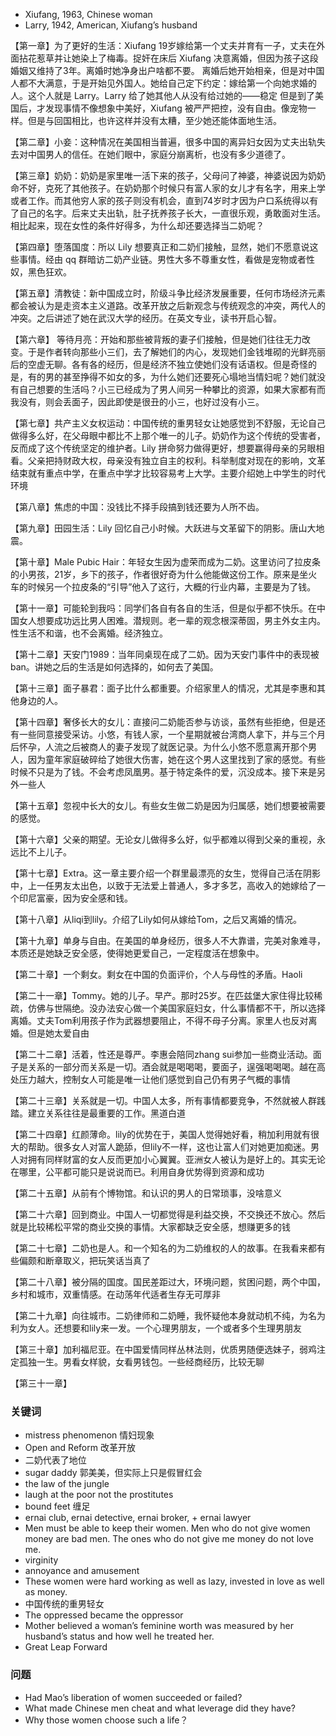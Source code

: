 + Xiufang, 1963, Chinese woman
+ Larry, 1942, American, Xiufang’s husband


【第一章】为了更好的生活：Xiufang 19岁嫁给第一个丈夫并育有一子，丈夫在外面拈花惹草并让她染上了梅毒。捉奸在床后 Xiufang 决意离婚，但因为孩子这段婚姻又维持了3年。离婚时她净身出户啥都不要。 离婚后她开始相亲，但是对中国人都不大满意，于是开始见外国人。她给自己定下约定：嫁给第一个向她求婚的人。这个人就是 Larry。Larry 给了她其他人从没有给过她的——稳定 但是到了美国后，才发现事情不像想象中美好，Xiufang 被严严把控，没有自由。像宠物一样。但是与回国相比，也许这样并没有太糟，至少她还能体面地生活。

【第二章】小妾：这种情况在美国相当普遍，很多中国的离异妇女因为丈夫出轨失去对中国男人的信任。在她们眼中，家庭分崩离析，也没有多少道德了。

【第三章】奶奶：奶奶是家里唯一活下来的孩子，父母问了神婆，神婆说因为奶奶命不好，克死了其他孩子。在奶奶那个时候只有富人家的女儿才有名字，用来上学或者工作。而其他穷人家的孩子则没有机会，直到74岁时才因为户口系统得以有了自己的名字。后来丈夫出轨，肚子抚养孩子长大，一直很乐观，勇敢面对生活。相比起来，现在女性的条件好得多，为什么却还要选择当二奶呢？

【第四章】堕落国度：所以 Lily 想要真正和二奶们接触，显然，她们不愿意说这些事情。经由 qq 群暗访二奶产业链。男性大多不尊重女性，看做是宠物或者性奴，黑色狂欢。

【第五章】清教徒：新中国成立时，阶级斗争比经济发展重要，任何市场经济元素都会被认为是走资本主义道路。改革开放之后新观念与传统观念的冲突，两代人的冲突。之后讲述了她在武汉大学的经历。在英文专业，读书开启心智。

【第六章】 等待月亮：开始和那些被背叛的妻子们接触，但是她们往往无力改变。于是作者转向那些小三们，去了解她们的内心，发现她们金钱堆砌的光鲜亮丽后的空虚无聊。各有各的经历，但是经济不独立使她们没有话语权。但是奇怪的是，有的男的甚至挣得不如女的多，为什么她们还要死心塌地当情妇呢？她们就没有自己想要的生活吗？小三已经成为了男人间另一种攀比的资源，如果大家都有而我没有，则会丢面子，因此即使是很丑的小三，也好过没有小三。

【第七章】共产主义女权运动：中国传统的重男轻女让她感觉到不舒服，无论自己做得多么好，在父母眼中都比不上那个唯一的儿子。奶奶作为这个传统的受害者，反而成了这个传统坚定的维护者。Lily 拼命努力做得更好，想要赢得母亲的另眼相看。父亲把持财政大权，母亲没有独立自主的权利。科举制度对现在的影响，文革结束就有重点中学，在重点中学才比较容易考上大学。主要介绍她上中学生的时代环境

【第八章】焦虑的中国：没钱比不择手段搞到钱还要为人所不齿。

【第九章】田园生活：Lily 回忆自己小时候。大跃进与文革留下的阴影。唐山大地震。

【第十章】Male Pubic Hair：年轻女生因为虚荣而成为二奶。这里访问了拉皮条的小男孩，21岁，乡下的孩子，作者很好奇为什么他能做这份工作。原来是坐火车的时候另一个拉皮条的“引导”他入了这行，大概的行业内幕，主要是为了钱。

【第十一章】可能轮到我吗：同学们各自有各自的生活，但是似乎都不快乐。在中国女人想要成功远比男人困难。潜规则。老一辈的观念根深蒂固，男主外女主内。性生活不和谐，也不会离婚。经济独立。

【第十二章】天安门1989：当年同桌现在成了二奶。因为天安门事件中的表现被 ban。讲她之后的生活是如何选择的，如何去了美国。

【第十三章】面子暴君：面子比什么都重要。介绍家里人的情况，尤其是李惠和其他身边的人。

【第十四章】奢侈长大的女儿：直接问二奶能否参与访谈，虽然有些拒绝，但是还有一些同意接受采访。小悠，有钱人家，一个星期就被台湾商人拿下，并与三个月后怀孕，人流之后被商人的妻子发现了就医记录。为什么小悠不愿意离开那个男人，因为童年家庭破碎给了她很大伤害，她在这个男人这里找到了家的感觉。有些时候不只是为了钱。不会考虑凤凰男。基于特定条件的爱，沉没成本。接下来是另外一些人

【第十五章】忽视中长大的女儿。有些女生做二奶是因为归属感，她们想要被需要的感觉。

【第十六章】父亲的期望。无论女儿做得多么好，似乎都难以得到父亲的重视，永远比不上儿子。

【第十七章】Extra。这一章主要介绍一个群里最漂亮的女生，觉得自己活在阴影中，上一任男友太出色，以致于无法爱上普通人，多才多艺，高收入的她嫁给了一个印尼富豪，因为安全感和钱。

【第十八章】从liqi到lily。介绍了Lily如何从嫁给Tom，之后又离婚的情况。

【第十九章】单身与自由。在美国的单身经历，很多人不大靠谱，完美对象难寻，本质还是她缺乏安全感，使得她更爱自己，一定程度活在想象中。

【第二十章】一个剩女。剩女在中国的负面评价，个人与母性的矛盾。Haoli

【第二十一章】Tommy。她的儿子。早产。那时25岁。在匹兹堡大家住得比较稀疏，仿佛与世隔绝。没办法安心做一个美国家庭妇女，什么事情都不干，所以选择离婚。丈夫Tom利用孩子作为武器想要阻止，不得不母子分离。家里人也反对离婚。但是她太爱自由

【第二十二章】活着，性还是尊严。李惠会陪同zhang sui参加一些商业活动。面子是关系的一部分而关系是一切。酒会就是喝喝喝，要面子，逞强喝喝喝。越在高处压力越大，控制女人可能是唯一让他们感觉到自己仍有男子气概的事情

【第二十三章】关系就是一切。中国人太多，所有事情都要竞争，不然就被人群践踏。建立关系往往是最重要的工作。黑道白道

【第二十四章】红颜薄命。lily的优势在于，美国人觉得她好看，稍加利用就有很大的帮助。很多女人对富人跪舔，但lily不一样，这也让富人们对她更加痴迷。男人对拥有同样财富的女人反而更加小心翼翼。亚洲女人被认为是好上的。其实无论在哪里，公平都可能只是说说而已。利用自身优势得到资源和成功

【第二十五章】从前有个博物馆。和认识的男人的日常琐事，没啥意义

【第二十六章】回到商业。中国人一切都觉得是利益交换，不交换还不放心。然后就是比较稀松平常的商业交换的事情。大家都缺乏安全感，想赚更多的钱

【第二十七章】二奶也是人。和一个知名的为二奶维权的人的故事。在我看来都有些偏颇和断章取义，把玩笑话当真了

【第二十八章】被分隔的国度。国民差距过大，环境问题，贫困问题，两个中国，乡村和城市，双重情感。在动荡年代适者生存无可厚非

【第二十九章】向往城市。二奶律师和二奶睡，我怀疑他本身就动机不纯，为名为利为女人。还想要和lily来一发。一个心理男朋友，一个或者多个生理男朋友

【第三十章】加利福尼亚。在中国爱情同样丛林法则，优质男随便选妹子，弱鸡注定孤独一生。男看女样貌，女看男钱包。一些经商经历，比较无聊

【第三十一章】

### 关键词

+ mistress phenomenon 情妇现象
+ Open and Reform 改革开放
+ 二奶代表了地位
+ sugar daddy 郭美美，但实际上只是假冒红会
+ the law of the jungle
+ laugh at the poor not the prostitutes
+ bound feet 缠足
+ ernai club, ernai detective, ernai broker, + ernai lawyer
+ Men must be able to keep their women. Men who do not give women money are bad men. The ones who do not give me money do not love me.
+ virginity
+ annoyance and amusement
+ These women were hard working as well as lazy, invested in love as well as money.
+ 中国传统的重男轻女
+ The oppressed became the oppressor
+ Mother believed a woman’s feminine worth was measured by her husband’s status and how well he treated her.
+ Great Leap Forward

### 问题

+ Had Mao’s liberation of women succeeded or failed?
+ What made Chinese men cheat and what leverage did they have?
+ Why those women choose such a life？
